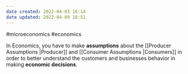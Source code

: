 ```yaml
---
date created: 2022-04-03 16:14
date updated: 2022-04-09 18:51
---
```


#microeconomics #economics

In Economics, you have to make **assumptions** about the [[Producer Assumptions |Producer]]  and [[Consumer Assumptions |Consumers]] in order to better understand the customers and businesses behavior in making **economic decisions**.
